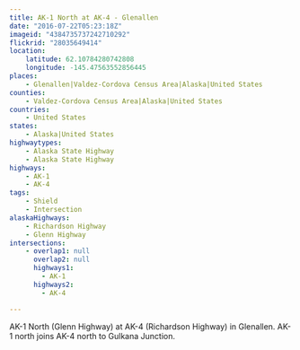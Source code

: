 ```yaml
---
title: AK-1 North at AK-4 - Glenallen
date: "2016-07-22T05:23:18Z"
imageid: "4384735737242710292"
flickrid: "28035649414"
location:
    latitude: 62.10784280742808
    longitude: -145.47563552856445
places:
    - Glenallen|Valdez-Cordova Census Area|Alaska|United States
counties:
    - Valdez-Cordova Census Area|Alaska|United States
countries:
    - United States
states:
    - Alaska|United States
highwaytypes:
    - Alaska State Highway
    - Alaska State Highway
highways:
    - AK-1
    - AK-4
tags:
    - Shield
    - Intersection
alaskaHighways:
    - Richardson Highway
    - Glenn Highway
intersections:
    - overlap1: null
      overlap2: null
      highways1:
        - AK-1
      highways2:
        - AK-4

---
```

AK-1 North (Glenn Highway) at AK-4 (Richardson Highway) in Glenallen.  AK-1 north joins AK-4 north to Gulkana Junction.